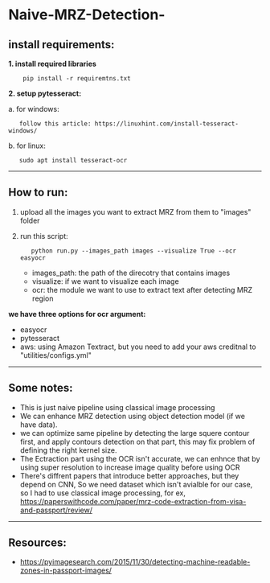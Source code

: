 # Naive-MRZ-Detection-

## install requirements:
  **1. install required libraries**
  
        pip install -r requiremtns.txt
     
     
  **2. setup pytesseract:**
   
   a. for windows:
   
       follow this article: https://linuxhint.com/install-tesseract-windows/
      
   b. for linux:
   
       sudo apt install tesseract-ocr
      
---

## How to run:
  1. upload all the images you want to extract MRZ from them to "images" folder
  
  3. run this script:
  
            python run.py --images_path images --visualize True --ocr easyocr
        
        * images_path: the path of the direcotry that contains images
        * visualize: if we want to visualize each image 
        * ocr: the module we want to use to extract text after detecting MRZ region


 **we have three options for ocr argument:**
 * easyocr
 * pytesseract
 * aws: using Amazon Textract, but you need to add your aws creditnal to "utilities/configs.yml"
 
---

## Some notes:

 * This is just naive pipeline using classical image processing
 * We can enhance MRZ detection using object detection model (if we have data).
 * we can optimize same pipeline by detecting the large squere contour first, and apply contours detection on that part, this may fix problem of defining the right kernel size.
 * The Ectraction part using the OCR isn't accurate, we can enhnce that by using super resolution to increase image quality before using OCR
 * There's diffrent papers that introduce better approaches, but they depend on CNN, So we need dataset which isn't avialble for our case, so I had to use classical image processing, for ex, https://paperswithcode.com/paper/mrz-code-extraction-from-visa-and-passport/review/
 
 
 
---
## Resources:

 * https://pyimagesearch.com/2015/11/30/detecting-machine-readable-zones-in-passport-images/
